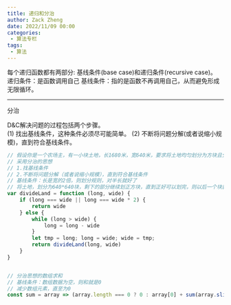 ```yaml
---
title: 递归和分治
author: Zack Zheng
date: 2022/11/09 00:00
categories:
 - 算法专栏
tags:
 - 算法
---
```



每个递归函数都有两部分:
基线条件(base case)和递归条件(recursive case)。
递归条件：是函数调用自己
基线条件：指的是函数不再调用自己，从而避免形成无限循环。



--------------------------------------------------------------------------------

分治
				
D&C解决问题的过程包括两个步骤。				
(1) 找出基线条件，这种条件必须尽可能简单。
(2) 不断将问题分解(或者说缩小规模)，直到符合基线条件。


```javascript
// 假设你是一个农场主，有一小块土地，长1680米，宽640米，要求将土地均匀划分为方块且分出的方块要尽可能的大
// 采用分治的思想
// 1.找基线条件
// 2.不断将问题分解（或者说缩小规模），直到符合基线条件
// 基线条件：长是宽的2倍，则划分规则，对半长就好了
// 将土地，划分为640*640块，剩下的部分继续划正方块，直到正好可以划完，则以后一个块就是最大均匀的方块
var divideLand = function (long, wide) {
    if (long === wide || long === wide * 2) {
        return wide
    } else {
        while (long > wide) {
            long = long - wide
        }
        let tmp = long; long = wide; wide = tmp;
        return divideLand(long, wide)
    }
}


// 分治思想的数组求和
// 基线条件：数组数据为空，则和就是0
// 减少数组元素，直至为0
const sum = array => (array.length === 0 ? 0 : array[0] + sum(array.slice(1)));
```
